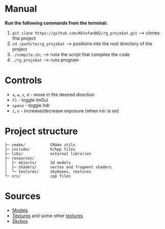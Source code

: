# Manual

**Run the following commands from the terminal:**

1. `git clone https://github.com/NStefan002/rg_projekat.git` --> clones this project
2. `cd /path/to/rg_projekat` --> positions into the root directory of the project
3. `./compile.sh;` --> runs the script that compiles the code
4. `./rg_projekat` --> runs program

# Controls
- `a`, `w`, `s`, `d` - move in the desired direction
- `F1` - toggle ImGui
- `space` - toggle hdr
- `i`, `o` - increase/decrease exposure (when `hdr` is on)

# Project structure
```
├─ cmake/           CMake utils
├─ include/         h/hpp files
├─ libs/            external libraries
├─ resources/
│  ├─ objects/      3d models
│  ├─ shaders/      vertex and fragment shaders
│  └─ textures/     skyboxes, textures
└─ src/             cpp files
```

# Sources

- [Models](https://www.cadnav.com/3d-models/)
- [Textures](https://www.cadnav.com/textures) and some other [textures](https://www.transparenttextures.com/)
- [Skybox](https://opengameart.org/content/park-skyboxes)
